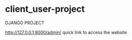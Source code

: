 # client_user-project
DJANGO PROJECT

http://127.0.0.1:8000/admin/ quick link to access the website
